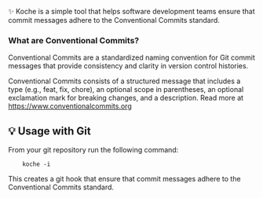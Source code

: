 ✨ Koche is a simple tool that helps software development teams ensure that commit messages
adhere to the Conventional Commits standard. 

### What are Conventional Commits?

Conventional Commits are a standardized naming convention for Git commit messages that 
provide consistency and clarity in version control histories.

Conventional Commits consists of a structured message that includes a type (e.g., feat, fix, chore), 
an optional scope in parentheses, an optional exclamation mark for breaking changes, 
and a description. Read more at https://www.conventionalcommits.org

## 💡 Usage with Git 

From your git repository run the following command:

```
    koche -i
```

This creates a git hook that ensure that commit messages
adhere to the Conventional Commits standard.